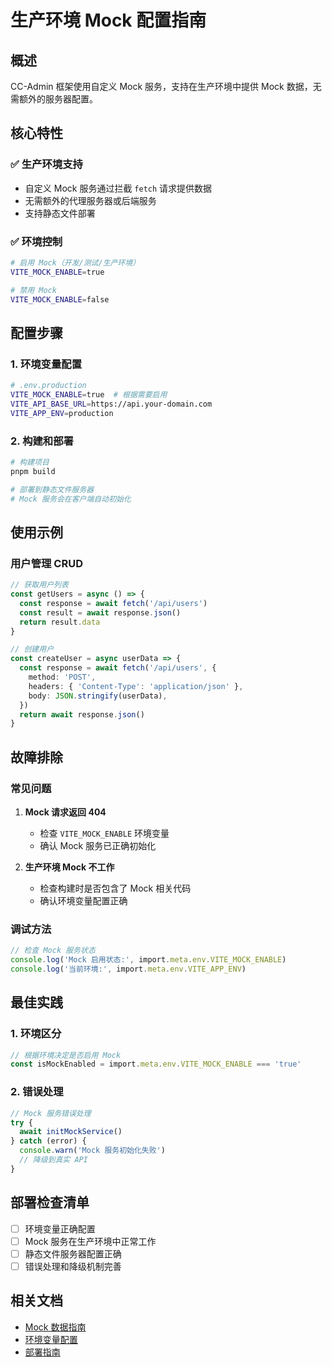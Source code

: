 # 生产环境 Mock 配置指南

## 概述

CC-Admin 框架使用自定义 Mock 服务，支持在生产环境中提供 Mock 数据，无需额外的服务器配置。

## 核心特性

### ✅ 生产环境支持

- 自定义 Mock 服务通过拦截 `fetch` 请求提供数据
- 无需额外的代理服务器或后端服务
- 支持静态文件部署

### ✅ 环境控制

```bash
# 启用 Mock（开发/测试/生产环境）
VITE_MOCK_ENABLE=true

# 禁用 Mock
VITE_MOCK_ENABLE=false
```

## 配置步骤

### 1. 环境变量配置

```bash
# .env.production
VITE_MOCK_ENABLE=true  # 根据需要启用
VITE_API_BASE_URL=https://api.your-domain.com
VITE_APP_ENV=production
```

### 2. 构建和部署

```bash
# 构建项目
pnpm build

# 部署到静态文件服务器
# Mock 服务会在客户端自动初始化
```

## 使用示例

### 用户管理 CRUD

```typescript
// 获取用户列表
const getUsers = async () => {
  const response = await fetch('/api/users')
  const result = await response.json()
  return result.data
}

// 创建用户
const createUser = async userData => {
  const response = await fetch('/api/users', {
    method: 'POST',
    headers: { 'Content-Type': 'application/json' },
    body: JSON.stringify(userData),
  })
  return await response.json()
}
```

## 故障排除

### 常见问题

1. **Mock 请求返回 404**
   - 检查 `VITE_MOCK_ENABLE` 环境变量
   - 确认 Mock 服务已正确初始化

2. **生产环境 Mock 不工作**
   - 检查构建时是否包含了 Mock 相关代码
   - 确认环境变量配置正确

### 调试方法

```typescript
// 检查 Mock 服务状态
console.log('Mock 启用状态:', import.meta.env.VITE_MOCK_ENABLE)
console.log('当前环境:', import.meta.env.VITE_APP_ENV)
```

## 最佳实践

### 1. 环境区分

```typescript
// 根据环境决定是否启用 Mock
const isMockEnabled = import.meta.env.VITE_MOCK_ENABLE === 'true'
```

### 2. 错误处理

```typescript
// Mock 服务错误处理
try {
  await initMockService()
} catch (error) {
  console.warn('Mock 服务初始化失败')
  // 降级到真实 API
}
```

## 部署检查清单

- [ ] 环境变量正确配置
- [ ] Mock 服务在生产环境中正常工作
- [ ] 静态文件服务器配置正确
- [ ] 错误处理和降级机制完善

## 相关文档

- [Mock 数据指南](./mock-guide.md)
- [环境变量配置](./environment-variables.md)
- [部署指南](./deployment-guide.md)
